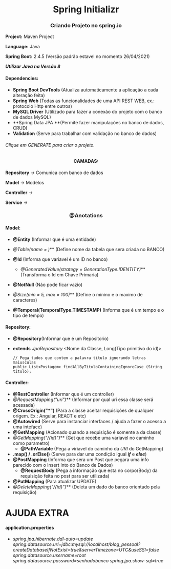 <h1><center>Spring Initializr</center></h1>

<h3><center>Criando Projeto no spring.io</center></h3>

**Project:** Maven Project

**Language:** Java

**Spring Boot:** 2.4.5 (Versão padrão estavel no momento 26/04/2021)

***Utilizar Java na Versão 8***

#### Dependencies:

- **Spring Boot DevTools** (Atualiza automaticamente a aplicação a cada alteração feita)
- **Spring Web** (Todas as funcionalidades de uma API REST WEB, ex.: protocolo Http entre outros)
- **MySQL Driver** (Utilizado para fazer a conexão do projeto com o banco de dados MySQL)
- **Spring Data JPA **(Permite fazer manipulações no banco de dados, CRUD)
- **Validation** (Serve para trabalhar com validação no banco de dados)

###### Clique em *GENERATE* para criar o projeto.



<h4><center>CAMADAS:</center></h4>

**Repository** *->* Comunica com banco de dados

**Model** *->* Modelos 

**Controller** *->* 

**Service** *->*



<h3><center>@Anotations</center></h3>

#### Model:

- **@Entity** (Informar que é uma entidade)

- **@Table*(name = <nome-da-tababela>)*** (Define nome da tabela que sera criada no BANCO)

- **@Id** (Informa que  variavel é um ID no banco)
  - **@GeneratedValue*(strategy = GenerationType.IDENTITY)*** (Transforma o Id em Chave Primaria)
- **@NotNull** (Não pode ficar vazio)
- **@Size*(min = 5, max = 100)*** (Define o minino e o maximo de caracteres)
- **@Temporal(TemporalType.TIMESTAMP)** (Informa que é um tempo e o tipo de tempo)



#### Repository:

- **@Repository**(Informar que é um Repositorio)

- **extends** *JpaRepository* <Nome da Classe, Long(Tipo primitivo do id)>	

  ```
  // Pega tudos que contem a palavra titulo ignorando letras maiusculas
  public List<Postagem> findAllByTituloContainingIgnoreCase (String titulo); 
  ```



#### Controller:

- **@RestController** (Informar que é um controller)
- **@RequestMapping*("uri")*** (Informar por qual uri essa classe será acessada)
- **@CrossOrigin("*")** (Para a classe aceitar requisições de qualquer origem. Ex.: Angular, REACT e etc)
- **@Autowired** (Serve para instanciar interfaces / ajuda a fazer o acesso a uma inteface)
- **@GetMapping** (Acionado quando a requisição é somente a da classe)
- **@GetMapping*("/{id}")*** (Get que recebe uma variavel no caminho como parametro)
  - **@PathVariable** (Pega a viriavel do caminho da *URI* do GetMapping)
- **.map() / .orElse()** (Serve para dar uma condição igual ***if*** e ***else***)
- **@PostMapping** (Informa que sera um Post que pegara uma info parecido com o Insert Into do Banco de Dados)
  - **@RequestBody** (Pega a informação que esta no corpo(Body) da requisição feita no post para ser utilizada)
- **@PutMapping** (Para atualizar UPDATE)
- **@DeleteMapping*("/{id}")*** (Deleta um dado do banco orientado pela requisição)

# AJUDA EXTRA



#### application.properties

- *spring.jpa.hibernate.ddl-auto=update
  spring.datasource.url=jdbc:mysql://localhost/blog_pessoal?createDatabaseIfNotExist=true&serverTimezone=UTC&useSSl=false
  spring.datasource.username=root
  spring.datasource.password=senhadobanco
  spring.jpa.show-sql=true*


